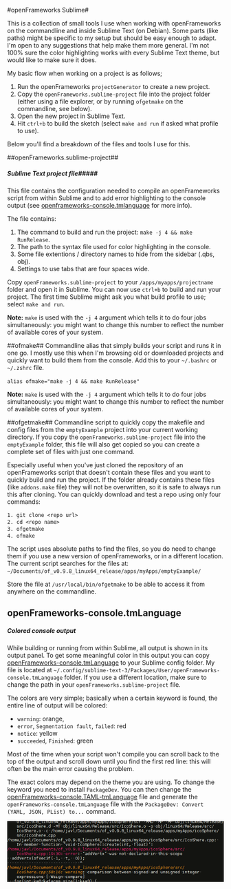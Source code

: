 #openFrameworks Sublime#

This is a collection of small tools I use when working with openFrameworks on the commandline and inside Sublime Text (on Debian). Some parts (like paths) might be specific to my setup but should be easy enough to adapt. I'm open to any suggestions that help make them more general. I'm not 100% sure the color highlighting works with every Sublime Text theme, but would like to make sure it does.

My basic flow when working on a project is as follows;

1. Run the openFrameworks `projectGenerator` to create a new project.
2. Copy the `openFrameworks.sublime-project` file into the project folder (either using a file explorer, or by running `ofgetmake` on the commandline, see below).
3. Open the new project in Sublime Text.
4. Hit `ctrl+b` to build the sketch (select `make and run` if asked what profile to use).

Below you'll find a breakdown of the files and tools I use for this.

##openFrameworks.sublime-project##
##### Sublime Text project file#####
This file contains the configuration needed to compile an openFrameworks script from within Sublime and to add error highlighting to the console output (see [openframeworks-console.tmlanguage](#openframeworks-consoletmlanguage) for more info).

The file contains:

1. The command to build and run the project: `make -j 4 && make RunRelease`.
2. The path to the syntax file used for color highlighting in the console.
3. Some file extentions / directory names to hide from the sidebar (.qbs, obj).
4. Settings to use tabs that are four spaces wide.

Copy `openFrameworks.sublime-project` to your `/apps/myapps/projectname` folder and open it in Sublime. You can now use `ctrl+b` to build and run your project. The first time Sublime might ask you what build profile to use; select `make and run`.

**Note:** `make` is used with the `-j 4` argument which tells it to do four jobs simultaneously: you might want to change this number to reflect the number of available cores of your system.

##ofmake##
Commandline alias that simply builds your script and runs it in one go. I mostly use this when I'm browsing old or downloaded projects and quickly want to build them from the console. Add this to your `~/.bashrc` or `~/.zshrc` file.

`alias ofmake="make -j 4 && make RunRelease"`

**Note:** `make` is used with the `-j 4` argument which tells it to do four jobs simultaneously: you might want to change this number to reflect the number of available cores of your system.


##ofgetmake##
Commandline script to quickly copy the makefile and config files from the `emptyExample` project into your current working directory. If you copy the `openFrameworks.sublime-project` file into the `emptyExample` folder, this file will also get copied so you can create a complete set of files with just one command.

Especially useful when you've just cloned the repository of an openFrameworks script that doesn't contain these files and you want to quickly build and run the project. If the folder already contains these files (like `addons.make` file) they will not be overwritten, so it is safe to always run this after cloning. You can quickly download and test a repo using only four commands:

	1. git clone <repo url>
	2. cd <repo name>
	3. ofgetmake
	4. ofmake

The script uses absolute paths to find the files, so you do need to change them if you use a new version of openFrameworks, or in a different location. The current script searches for the files at: `~/Documents/of_v0.9.8_linux64_release/apps/myApps/emptyExample/`

Store the file at `/usr/local/bin/ofgetmake` to be able to access it from anywhere on the commandline.

## openFrameworks-console.tmLanguage ##
##### Colored console output #####
While building or running from within Sublime, all output is shown in its output panel. To get some meaningful color in this output you can copy [openFrameworks-console.tmLanguage](https://github.com/javl/openFrameworks_sublime/blob/master/openFrameworks-console.tmLanguage) to your Sublime config folder. My file is located at `~/.config/sublime-text-3/Packages/User/openFrameworks-console.tmLanguage` folder. If you use a different location, make sure to change the path in your `openFrameworks.sublime-project` file.

The colors are very simple; basically when a certain keyword is found, the entire line of output will be colored:
- `warning`: orange,
- `error`, `Segmentation fault`, `failed`: red
- `notice`: yellow
- `succeeded`, `Finished`: green

Most of the time when your script won't compile you can scroll back to the top of the output and scroll down until you find the first red line: this will often be the main error causing the problem.

The exact colors may depend on the theme you are using.
To change the keyword you need to install `PackageDev`. You can then change the [openFrameworks-console.TAML-tmLanguage](https://github.com/javl/openFrameworks_sublime/blob/master/openFrameworks-console.YAML-tmLanguage) file and generate the `openFrameworks-console.tmLanguage` file with the `PackageDev: Convert (YAML, JSON, PList) to...` command.

![screenshot](https://github.com/javl/openFrameworks_sublime/blob/master/img/console.png)
